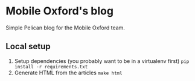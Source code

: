 # Mobile Oxford's blog

Simple Pelican blog for the Mobile Oxford team.


## Local setup

1. Setup dependencies (you probably want to be in a virtualenv first) `pip install -r requirements.txt`
2. Generate HTML from the articles `make html`
